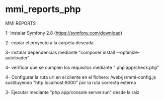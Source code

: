 mmi_reports_php
===============

MMI REPORTS

1- Instalar Symfony 2.8 (https://symfony.com/download)


2- copiar el proyecto a la carpeta deseada


3- instalar dependencias mediante "composer install --optimize-autoloader"


4- verificar que se cumplen los requisitos mediante " php app/check.php"


4- Configurar la ruta url en el cliente en el fichero: /web/js/mmi-config.js sustituyendo "http:localhost:8000" por la ruta correcta externa


3- Ejecutar mediante "php app/console server:run" desde la raiz



